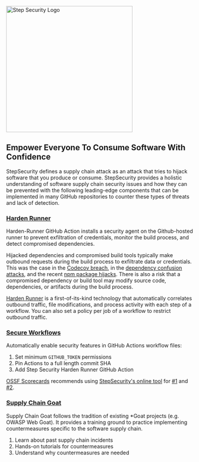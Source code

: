 <p align="left">
  <img src="https://step-security-images.s3.us-west-2.amazonaws.com/Final-Logo-06.png" alt="Step Security Logo" width="340">
</p>

## Empower Everyone To Consume Software With Confidence

StepSecurity defines a supply chain attack as an attack that tries to hijack software that you produce or consume. StepSecurity provides a holistic understanding of software supply chain security issues and how they can be prevented with the following leading-edge components that can be implemented in many GitHub repositories to counter these types of threats and lack of detection.

### [Harden Runner](https://github.com/step-security/harden-runner)

Harden-Runner GitHub Action installs a security agent on the Github-hosted runner to prevent exfiltration of credentials, monitor the build process, and detect compromised dependencies.

Hijacked dependencies and compromised build tools typically make outbound requests during the build process to exfiltrate data or credentials. This was the case in the [Codecov breach](https://www.bleepingcomputer.com/news/security/popular-codecov-code-coverage-tool-hacked-to-steal-dev-credentials/), in the [dependency confusion attacks](https://medium.com/@alex.birsan/dependency-confusion-4a5d60fec610), and the recent [npm package hijacks](https://github.com/faisalman/ua-parser-js/issues/536). There is also a risk that a compromised dependency or build tool may modify source code, dependencies, or artifacts during the build process.

[Harden Runner](https://github.com/step-security/harden-runner) is a first-of-its-kind technology that automatically correlates outbound traffic, file modifications, and process activity with each step of a workflow. You can also set a policy per job of a workflow to restrict outbound traffic. 

### [Secure Workflows](https://github.com/step-security/secure-workflows)

Automatically enable security features in GitHub Actions workflow files:
1. Set minimum `GITHUB_TOKEN` permissions 
2. Pin Actions to a full length commit SHA
3. Add Step Security Harden Runner GitHub Action 

[OSSF Scorecards](https://opensource.googleblog.com/2020/11/security-scorecards-for-open-source.html) recommends using [StepSecurity's online tool](https://app.stepsecurity.io/) for [#1](https://github.com/ossf/scorecard/blob/main/docs/checks.md#token-permissions) and [#2](https://github.com/ossf/scorecard/blob/main/docs/checks.md#pinned-dependencies). 

### [Supply Chain Goat](https://github.com/step-security/supply-chain-goat)

Supply Chain Goat follows the tradition of existing *Goat projects (e.g. OWASP Web Goat). It provides
a training ground to practice implementing countermeasures specific to the software supply chain. 

1. Learn about past supply chain incidents
2. Hands-on tutorials for countermeasures
3. Understand why countermeasures are needed
